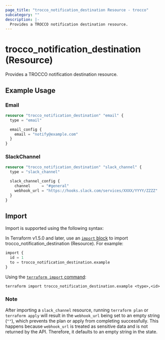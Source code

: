 ```yaml
---
page_title: "trocco_notification_destination Resource - trocco"
subcategory: ""
description: |-
  Provides a TROCCO notification destination resource.
---
```


# trocco_notification_destination (Resource)

Provides a TROCCO notification destination resource.

## Example Usage

### Email

```terraform
resource "trocco_notification_destination" "email" {
  type = "email"

  email_config {
    email = "notify@example.com"
  }
}
```

### SlackChannel

```terraform
resource "trocco_notification_destination" "slack_channel" {
  type = "slack_channel"

  slack_channel_config {
    channel     = "#general"
    webhook_url = "https://hooks.slack.com/services/XXXX/YYYY/ZZZZ"
  }
}
```

## Import

Import is supported using the following syntax:

In Terraform v1.5.0 and later, use an [`import` block](https://developer.hashicorp.com/terraform/language/import) to import trocco_notification_destination (Resource). For example:

```terraform
import {
  id = 1
  to = trocco_notification_destination.example
}
```

Using the [`terraform import` command](https://developer.hashicorp.com/terraform/cli/commands/import):

```shell
terraform import trocco_notification_destination.example <type>,<id>
```

### Note

After importing a `slack_channel` resource, running `terraform plan` or `terraform apply` will result in the `webhook_url` being set to an empty string (`""`), which prevents the plan or apply from completing successfully. This happens because `webhook_url` is treated as sensitive data and is not returned by the API. Therefore, it defaults to an empty string in the state.
